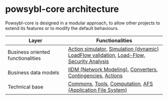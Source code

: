 # powsybl-core  architecture

Powsybl-core is designed in a modular approach, to allow other projects to extend its features or to modify the default behaviours.

| Layer | Functionalities |
| ------ | ------ |
| Business oriented functionalities | [Action simulator](), [Simulation (dynamic)]() <br/> [LoadFlow validation](), [Load-Flow](), [Security Analysis]() |
| Business data models | [IIDM (Network Modeling)](), [Converters](), [Contingencies](), [Actions]() |
| Technical base | [Commons](),  [Tools](../tools/README.md), [Computation](), [AFS (Application File System)](../../afs/README.md) |

